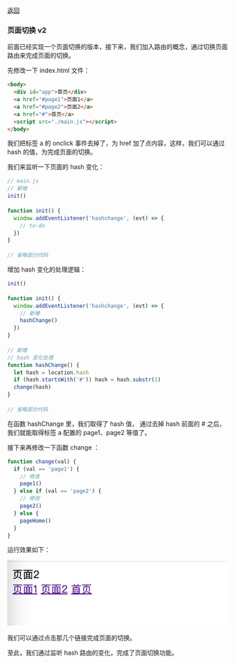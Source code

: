 [返回](../README.md)

### 页面切换 v2

前面已经实现一个页面切换的版本，接下来，我们加入路由的概念，通过切换页面路由来完成页面的切换。

先修改一下 index.html 文件：

```html
<body>
  <div id="app">首页</div>
  <a href="#page1">页面1</a>
  <a href="#page2">页面2</a>
  <a href="#">首页</a>
  <script src="./main.js"></script>
</body>
```

我们把标签 a 的 onclick 事件去掉了，为 href 加了点内容，这样，我们可以通过 hash 的值，为完成页面的切换。

我们来监听一下页面的 hash 变化：

```js
// main.js
// 新增
init()

function init() {
  window.addEventListener('hashchange', (evt) => {
    // to-do
  })
}

// 省略部分代码
```

增加 hash 变化的处理逻辑：

```js
init()

function init() {
  window.addEventListener('hashchange', (evt) => {
    // 新增
    hashChange()
  })
}

// 新增
// hash 变化处理
function hashChange() {
  let hash = location.hash
  if (hash.startsWith('#')) hash = hash.substr(1)
  change(hash)
}

// 省略部分代码
```

在函数 hashChange 里，我们取得了 hash 值， 通过去掉 hash 前面的 # 之后，我们就能取得标签 a 配置的 page1、page2 等值了。

接下来再修改一下函数 change ：

```js
function change(val) {
  if (val == 'page1') {
    // 修改
    page1()
  } else if (val == 'page2') {
    // 修改
    page2()
  } else {
    pageHome()
  }
}
```

运行效果如下：

![图片](./images/ch01/img002.png)

我们可以通过点击那几个链接完成页面的切换。

至此，我们通过监听 hash 路由的变化，完成了页面切换功能。
